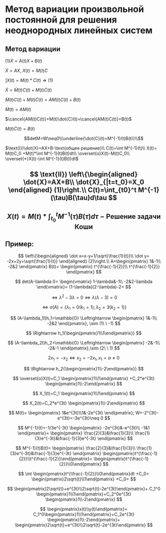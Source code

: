 # Метод вариации произвольной постоянной для решения неоднородных линейных систем

## Метод вариации

$(1) \dot X =A(t)X+B(t)$

$\dot X=AX, \ X(t)=M(t)C$

$]X(t) = M(t)*C(t)\Rightarrow(1)$

$\dot{X}=\dot{M}(t)C(t)+M(t)\dot{C}(t)$

$\dot M(t)C(t)+M(t)\dot C(t)=AM(t)C(t)+B(t)$

$\dot{M}(t)=AM(t)$

$\cancel{AM(t)C(t)}+M(t)\dot{C}(t)=\cancel{AM(t)C(t)}+B(t)$

$M(t)\dot{C}(t)=B(t)$

$$detM=W\neq0\\\underline{\dot{C}(t)=M^{-1}(t)B(t)}\\$$

$\text{I})\dot{X}=AX+B-\text{общее решение}\\
C(t)=\int M^{-1}(t)\\
X(t)= M(t)C_0 +M(t)*\int M^{-1}(t)B(t)dt\\
\overset{o}X(t)-M(t)C_0\\
\overset{*}X(t)-\int M^{-1}(t)B(t)dt$

$$ \text{II})
\left\{\begin{aligned} 
 \dot{X}=AX+B\\
 \dot{X}_{|t=t_0}=X_0
\end{aligned} (1)\right.\\
C(t)=\int_{t0}^t M^{-1}(\tau)B(\tau)d\tau
$$
---
$$
X(t)=M(t)*\int_{t_0}^tM^{-1}(\tau)B(\tau)d\tau -\text{Решение задачи Коши}
$$
---

## Пример:
$$
\left\{\begin{aligned} 
 \dot x=x-y+1/\sqrt{\frac{1}{t}}\\
 \dot y= -2x+2y+\sqrt{\frac{1}{t}}
 \end{aligned} (2)\right.\\
A=\begin{pmatrix}
   1&-1\\
   -2&2 
\end{pmatrix}
B(t)= \begin{pmatrix}
    t^{\frac{-1}{2}}\\
    t^{\frac{-1}{2}}
\end{pmatrix}
$$

$$
det(A-\lambda I)=
\begin{vmatrix}
    1-\lambda&-1\\
    -2&2-\lambda
\end{vmatrix}=
(1-\lambda)(2-\lambda)-2=
$$

$$\Leftrightarrow \lambda^2-3\lambda=0 \Leftrightarrow\lambda(\lambda -3)=0$$

$$
\Leftrightarrow \sigma(A)=\{\lambda_1=0(k_1=1);\lambda_2=3(k_2=1)\}
$$

$$
(A-\lambda_1I)h_1=\mathbb{O} \Leftrightarrow 
\begin{pmatrix}
    1&-1\\
    -2&2
\end{pmatrix},
\sim (1\ \ -1)
$$

$$
\Rightarrow h_1{\begin{pmatrix}1\\1\end{pmatrix}}
$$

$$
(A-\lambda_2I)h_2=\mathbb{O} \Leftrightarrow 
\begin{pmatrix}
    -2&-1\\
    -2&-1
\end{pmatrix},\sim (2\ \ 1)
$$

$$
2x_1=-x_2\Leftrightarrow x_2=-2x_1,x_1=\alpha\neq 0 
$$

$$
\Rightarrow h_2{\begin{pmatrix}1\\-2\end{pmatrix}}
$$

$$
\overset{o}X(t)=C_1
\begin{pmatrix}1\\1\end{pmatrix}
+C_2*e^{3t}
\begin{pmatrix}1\\-2\end{pmatrix}
$$

$$
X_1(t)=C_1
\begin{pmatrix}1\\1\end{pmatrix}
$$

$$
X_2(t)=C_2*e^{3t}
\begin{pmatrix}1\\-2\end{pmatrix}
$$

$$
M(t)=
\begin{pmatrix}
    1&e^{3t}\\1&-2e^{3t}
\end{pmatrix};
W=-2^{3t}-e^{3t}=-3e^{3t}\neq 0
$$

$$
M^{-1}(t)=-1/3e^{-3t}
\begin{pmatrix}
    -2e^{3t}&-e^{3t}\\
    -1&1
\end{pmatrix}=
\begin{pmatrix}
    \frac{2}{3}&\frac{1}{3}\\
    \frac{1}{3}e^{-3t}&\frac{-1}{3}e^{-3t}
\end{pmatrix}
$$

$$
M^{-1}(t)B(t)=
\begin{pmatrix}
    \frac{2}{3}&\frac{1}{3}\\
    \frac{1}{3}e^{-3t}&\frac{-1}{3}e^{-3t}
\end{pmatrix}
\begin{pmatrix}t^{\frac{-1}{2}}\\t^{\frac{-1}{2}}\end{pmatrix}=
\begin{pmatrix}t^{\frac{-1}{2}}\\0\end{pmatrix}
$$

$$
\int 
\begin{pmatrix}t^{\frac{-1}{2}}\\0\end{pmatrix}dt
+C_0= 
\begin{pmatrix}2\sqrt{t}\\1\end{pmatrix}
+C_0=
$$

$$
\begin{pmatrix}2\sqrt{t}+e^{3t}\\2\sqrt{t}-2e^{3t}\end{pmatrix}+
C_1^0
\begin{pmatrix}1\\1\end{pmatrix}+C_2^0e^{3t}
\begin{pmatrix}1\\-2\end{pmatrix}
$$

$$
\begin{pmatrix}x(t)\\y(t)\end{pmatrix}=
C_1^0\begin{pmatrix}1\\1\end{pmatrix}+C_2e^{3t}
\begin{pmatrix}1\\-2\end{pmatrix}+
\begin{pmatrix}2\sqrt{t}+e^{3t}\\2\sqrt{t}-2e^{3t}\end{pmatrix}
$$
